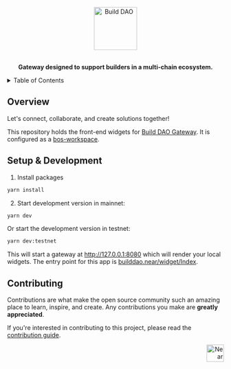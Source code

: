 <!-- markdownlint-disable MD014 -->
<!-- markdownlint-disable MD033 -->
<!-- markdownlint-disable MD041 -->
<!-- markdownlint-disable MD029 -->

<div align="center">

<img src="https://builders.mypinata.cloud/ipfs/QmQBLcPwLaQfEdjVqpEFQ5K5VciEXPTBR9s6UbbcP3rzBW" alt="Build DAO" height="100" />
<br />
<br />
  <p>
    <strong>Gateway designed to support builders in a multi-chain ecosystem.</strong>
  </p>

</div>

<details>
  <summary>Table of Contents</summary>

- [Overview](#overview)
- [Setup & Development](#setup--development)
- [Contributing](#contributing)

</details>

## Overview

Let's connect, collaborate, and create solutions together!

This repository holds the front-end widgets for [Build DAO Gateway](https://nearbuilders.org/). It is configured as a [bos-workspace](https://github.com/nearbuilders/bos-workspace).

## Setup & Development

1. Install packages

```cmd
yarn install
```

2. Start development version in mainnet:

```cmd
yarn dev
```

Or start the development version in testnet:

```cmd
yarn dev:testnet
```

This will start a gateway at <http://127.0.0.1:8080> which will render your local widgets. The entry point for this app is [builddao.near/widget/Index](http://127.0.0.1:8080/builddao.near/widget/Index).

## Contributing

Contributions are what make the open source community such an amazing place to learn, inspire, and create. Any contributions you make are **greatly appreciated**.

If you're interested in contributing to this project, please read the [contribution guide](./CONTRIBUTING).

<div align="right">
  <a href="https://nearbuilders.org" target="_blank">
    <img
      src="https://builders.mypinata.cloud/ipfs/QmWt1Nm47rypXFEamgeuadkvZendaUvAkcgJ3vtYf1rBFj"
      alt="Near Builders"
      height="40"
    />
  </a>
</div>
